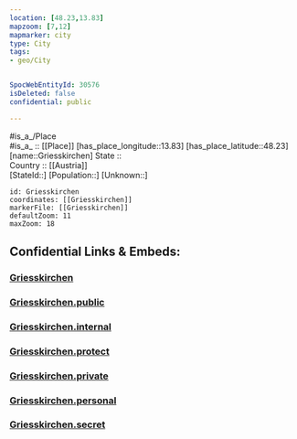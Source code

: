 ```yaml
---
location: [48.23,13.83] 
mapzoom: [7,12] 
mapmarker: city 
type: City
tags:
- geo/City


SpocWebEntityId: 30576
isDeleted: false
confidential: public

---
```

#is_a_/Place  
#is_a_ :: [[Place]] 
[has_place_longitude::13.83] 
[has_place_latitude::48.23] 
[name::Griesskirchen] 
State ::  
Country :: [[Austria]]  
[StateId::] 
[Population::] 
[Unknown::] 


```leaflet
id: Griesskirchen
coordinates: [[Griesskirchen]] 
markerFile: [[Griesskirchen]] 
defaultZoom: 11 
maxZoom: 18
```


## Confidential Links & Embeds: 

### [Griesskirchen](/_Standards/Earth/Continent/Europe/Europe~Central/Austria/Austrias_States/Oberösterreich/City/Griesskirchen.md) 

### [Griesskirchen.public](/_public/Earth/Continent/Europe/Europe~Central/Austria/Austrias_States/Oberösterreich/City/Griesskirchen.public.md) 

### [Griesskirchen.internal](/_internal/Earth/Continent/Europe/Europe~Central/Austria/Austrias_States/Oberösterreich/City/Griesskirchen.internal.md) 

### [Griesskirchen.protect](/_protect/Earth/Continent/Europe/Europe~Central/Austria/Austrias_States/Oberösterreich/City/Griesskirchen.protect.md) 

### [Griesskirchen.private](/_private/Earth/Continent/Europe/Europe~Central/Austria/Austrias_States/Oberösterreich/City/Griesskirchen.private.md) 

### [Griesskirchen.personal](/_personal/Earth/Continent/Europe/Europe~Central/Austria/Austrias_States/Oberösterreich/City/Griesskirchen.personal.md) 

### [Griesskirchen.secret](/_secret/Earth/Continent/Europe/Europe~Central/Austria/Austrias_States/Oberösterreich/City/Griesskirchen.secret.md)


